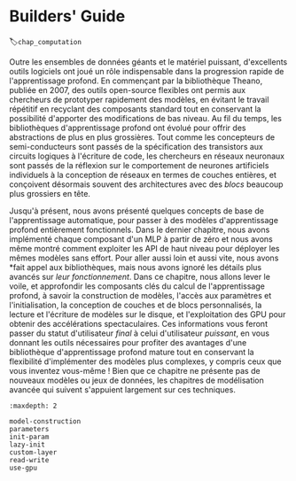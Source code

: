 # Builders' Guide
:label:`chap_computation` 

 Outre les ensembles de données géants et le matériel puissant,
d'excellents outils logiciels ont joué un rôle indispensable
dans la progression rapide de l'apprentissage profond.
En commençant par la bibliothèque Theano, publiée en 2007,
des outils open-source flexibles ont permis aux chercheurs
de prototyper rapidement des modèles, en évitant le travail répétitif
en recyclant des composants standard
tout en conservant la possibilité d'apporter des modifications de bas niveau.
Au fil du temps, les bibliothèques d'apprentissage profond ont évolué
pour offrir des abstractions de plus en plus grossières.
Tout comme les concepteurs de semi-conducteurs sont passés de la spécification des transistors
aux circuits logiques à l'écriture de code,
les chercheurs en réseaux neuronaux sont passés de la réflexion sur
le comportement de neurones artificiels individuels
à la conception de réseaux en termes de couches entières,
et conçoivent désormais souvent des architectures avec des *blocs* beaucoup plus grossiers en tête.


Jusqu'à présent, nous avons présenté quelques concepts de base de l'apprentissage automatique,
pour passer à des modèles d'apprentissage profond entièrement fonctionnels.
Dans le dernier chapitre,
nous avons implémenté chaque composant d'un MLP à partir de zéro
et nous avons même montré comment exploiter les API de haut niveau
pour déployer les mêmes modèles sans effort.
Pour aller aussi loin et aussi vite, nous avons *fait appel aux bibliothèques,
mais nous avons ignoré les détails plus avancés sur *leur fonctionnement*.
Dans ce chapitre, nous allons lever le voile,
et approfondir les composants clés du calcul de l'apprentissage profond,
à savoir la construction de modèles, l'accès aux paramètres et l'initialisation,
la conception de couches et de blocs personnalisés, la lecture et l'écriture de modèles sur le disque,
et l'exploitation des GPU pour obtenir des accélérations spectaculaires.
Ces informations vous feront passer du statut d'utilisateur *final* à celui d'utilisateur *puissant*,
en vous donnant les outils nécessaires pour profiter des avantages
d'une bibliothèque d'apprentissage profond mature tout en conservant la flexibilité
d'implémenter des modèles plus complexes, y compris ceux que vous inventez vous-même !
Bien que ce chapitre ne présente pas de nouveaux modèles ou jeux de données,
les chapitres de modélisation avancée qui suivent s'appuient largement sur ces techniques.

```toc
:maxdepth: 2

model-construction
parameters
init-param
lazy-init
custom-layer
read-write
use-gpu
```

